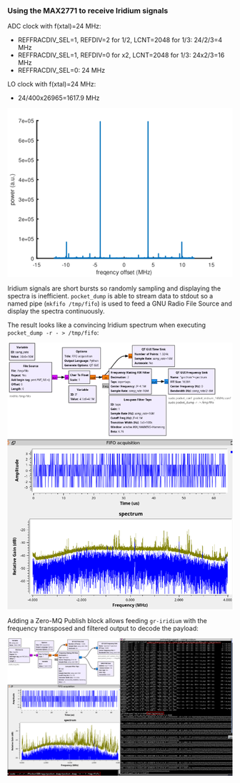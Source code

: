 ### Using the MAX2771 to receive Iridium signals

ADC clock with f(xtal)=24 MHz:
* REFFRACDIV_SEL=1, REFDIV=2 for 1/2, LCNT=2048 for 1/3: 24/2/3=4 MHz
* REFFRACDIV_SEL=1, REFDIV=0 for x2, LCNT=2048 for 1/3: 24x2/3=16 MHz
* REFFRACDIV_SEL=0: 24 MHz

LO clock with f(xtal)=24 MHz:
* 24/400x26965=1617.9 MHz

<img src="iridium_24MHz_tone1622MHz.png">

Iridium signals are short bursts so randomly sampling and displaying the 
spectra is inefficient. ``pocket_dump`` is able to stream data to stdout
so a named pipe (``mkfifo /tmp/fifo``) is used to feed a GNU Radio File Source
and display the spectra continuously.

The result looks like a convincing Iridium spectrum when executing ``pocket_dump -r - > /tmp/fifo``:

<img src="iridium_16MHz.png">

Adding a Zero-MQ Publish block allows feeding ``gr-iridium`` with the frequency transposed
and filtered output to decode the payload:

<img src="iridium_16MHz_gr-iridium.png">
